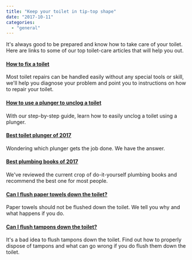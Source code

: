 ```yaml
---
title: "Keep your toilet in tip-top shape"
date: "2017-10-11"
categories: 
  - "general"
---
```


It's always good to be prepared and know how to take care of your toilet. Here are links to some of our top toilet-care articles that will help you out.

#### [How to fix a toilet](https://fixatoilet.com/how-to-fix-a-toilet/)

Most toilet repairs can be handled easily without any special tools or skill, we'll help you diagnose your problem and point you to instructions on how to repair your toilet.

#### [How to use a plunger to unclog a toilet](https://fixatoilet.com/how-to-use-a-plunger/)

With our step-by-step guide, learn how to easily unclog a toilet using a plunger.

#### [Best toilet plunger of 2017](https://fixatoilet.com/best-toilet-plunger-2017/)

Wondering which plunger gets the job done. We have the answer.

#### [Best plumbing books of 2017](http://fixafaucet.com/plumbing-repair-books/)

We've reviewed the current crop of do-it-yourself plumbing books and recommend the best one for most people.

#### [Can I flush paper towels down the toilet?](https://fixatoilet.com/can-i-flush-paper-towels-down-the-toilet/)

Paper towels should not be flushed down the toilet. We tell you why and what happens if you do.

#### [Can I flush tampons down the toilet?](https://fixatoilet.com/can-i-flush-tampons-down-the-toilet/)

It's a bad idea to flush tampons down the toilet. Find out how to properly dispose of tampons and what can go wrong if you do flush them down the toilet.
